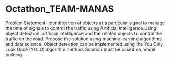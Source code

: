 # Octathon_TEAM-MANAS
Problem Statement- Identification of objects at a particular signal to manage the time of signals to control the traffic using Artificial Intelligence.Using object detection, artificial intelligence and the related objects to control the traffic on the road. Propose the solution using machine learning algorithms and data science. Object detection can be implemented using the You Only Look Once (YOLO) algorithm method. Solution must be based on model building
